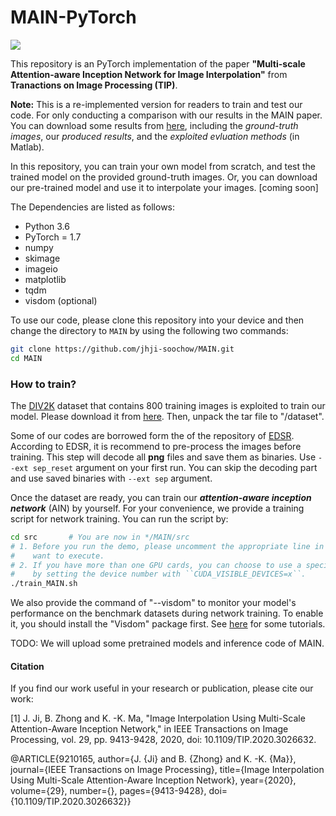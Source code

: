 # MAIN-PyTorch

![](/figs/network.png)

This repository is an PyTorch implementation of the paper **"Multi-scale Attention-aware Inception Network for Image Interpolation"** from **Tranactions on Image Processing (TIP)**.

**Note:** This is a re-implemented version for readers to train and test our code. For only conducting a comparison with our results in the MAIN paper.  You can download some results from [here](https://drive.google.com/drive/u/0/folders/1yO2dyG3sbnCAbSF787Os-6TtlMlc2jzj), including the *ground-truth images*, our *produced results*, and the *exploited evluation methods* (in Matlab).  

In this repository, you can train your own model from scratch, and test the trained model on the provided ground-truth images. 
Or, you can download our pre-trained model and use it to interpolate your images. [coming soon]

The Dependencies are listed as follows:
* Python 3.6
* PyTorch = 1.7
* numpy
* skimage
* imageio
* matplotlib
* tqdm 
* visdom (optional)

To use our code, please clone this repository into your device and then change the directory to ``MAIN`` by using the following two commands:
```bash
git clone https://github.com/jhji-soochow/MAIN.git
cd MAIN
```
### How to train?

The [DIV2K](http://www.vision.ee.ethz.ch/%7Etimofter/publications/Agustsson-CVPRW-2017.pdf) dataset that contains 800 training images is exploited to train our model. Please download it from [here](https://cv.snu.ac.kr/research/EDSR/DIV2K.tar). Then, unpack the tar file to "/dataset". 

Some of our codes are borrowed form the of the repository of [EDSR](https://github.com/thstkdgus35/EDSR-PyTorch). According to EDSR, it is recommend to pre-process the images before training. This step will decode all **png** files and save them as binaries. Use ``--ext sep_reset`` argument on your first run. You can skip the decoding part and use saved binaries with ``--ext sep`` argument.

Once the dataset are ready, you can train our ***attention-aware inception network*** (AIN) by yourself. For your convenience, we provide a training script for network training. You can run the script by: 

```bash
cd src       # You are now in */MAIN/src
# 1. Before you run the demo, please uncomment the appropriate line in that you 
#    want to execute.
# 2. If you have more than one GPU cards, you can choose to use a specific GPU 
#    by setting the device number with ``CUDA_VISIBLE_DEVICES=x``.
./train_MAIN.sh
```

We also provide the command of "--visdom" to monitor your model's performance on the benchmark datasets during network training. To enable it, you should install the "Visdom" package first. See [here](https://github.com/fossasia/visdom) for some tutorials.  


TODO: 
We will upload some pretrained models and inference code of MAIN.

<!-- #### How to interpolate your test images with our published pretrained models.

You can test our MAIN method with your own images. Place your images into any place ( our default folder is ``test``). 

Then run the script of ``run_MAINnet.sh`` in ``src``: 
```bash
cd src
sh train_MAIN.sh
``` -->

#### Citation
If you find our work useful in your research or publication, please cite our work:

[1] J. Ji, B. Zhong and K. -K. Ma, "Image Interpolation Using Multi-Scale Attention-Aware Inception Network," in IEEE Transactions on Image Processing, vol. 29, pp. 9413-9428, 2020, doi: 10.1109/TIP.2020.3026632.

@ARTICLE{9210165,
  author={J. {Ji} and B. {Zhong} and K. -K. {Ma}},
  journal={IEEE Transactions on Image Processing}, 
  title={Image Interpolation Using Multi-Scale Attention-Aware Inception Network}, 
  year={2020},
  volume={29},
  number={},
  pages={9413-9428},
  doi={10.1109/TIP.2020.3026632}}


